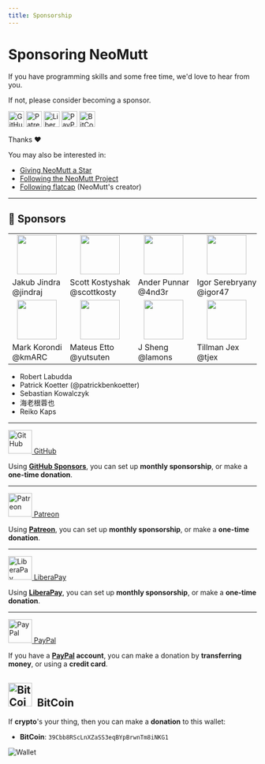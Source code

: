 ```yaml
---
title: Sponsorship
---
```


# Sponsoring NeoMutt

If you have programming skills and some free time, we'd love to hear from you.

If not, please consider becoming a sponsor.

<a href="https://github.com/sponsors/flatcap"><img alt="GitHub" width="32" src="/images/github-large.png"></a>
<a href="https://patreon.com/neomutt"><img alt="Patreon" width="32" src="/images/patreon.png"></a>
<a href="https://liberapay.com/flatcap"><img alt="LiberaPay" width="32" src="/images/liberapay.png"></a>
<a href="https://www.paypal.me/russon/"><img alt="PayPal" width="32" src="/images/paypal.png"></a>
<a href="#bitcoin"><img alt="BitCoin" width="32" src="/images/btc-logo.svg"></a>

Thanks :heart:

You may also be interested in:

- [Giving NeoMutt a Star](https://github.com/neomutt/neomutt/stargazers)
- [Following the NeoMutt Project](https://github.com/neomutt)
- [Following flatcap](https://github.com/flatcap) (NeoMutt's creator)

---

## :gem: Sponsors

<table>
  <tr>
    <td align="center"><a href="https://github.com/jindraj/"><img width="80" src="https://avatars.githubusercontent.com/u/1755070"></a></td>
    <td align="center"><a href="https://github.com/scottkosty/"><img width="80" src="https://avatars.githubusercontent.com/u/1149353"></a></td>
    <td align="center"><a href="https://github.com/4nd3r/"><img width="80" src="https://avatars.githubusercontent.com/u/7166727"></a></td>
    <td align="center"><a href="https://github.com/igor47/"><img width="80" src="https://avatars.githubusercontent.com/u/200575"></a></td>
    <td align="center"><a href="https://github.com/veebch/"><img width="80" src="https://avatars.githubusercontent.com/u/75116070"></a></td>
  </tr>
  <tr>
    <td>Jakub&nbsp;Jindra<br>@jindraj</td>    
    <td>Scott&nbsp;Kostyshak<br>@scottkosty</td> 
    <td>Ander&nbsp;Punnar<br>@4nd3r</td>      
    <td>Igor&nbsp;Serebryany<br>@igor47</td>     
    <td>Martin&nbsp;Spendiff<br>@veebch</td>     
  </tr>
  <tr>
    <td align="center"><a href="https://github.com/kmARC/"><img width="80" src="https://avatars.githubusercontent.com/u/6640417"></a></td>
    <td align="center"><a href="https://github.com/Yutsuten"><img width="80" src="https://avatars.githubusercontent.com/u/7322925"></a></td>
    <td align="center"><a href="https://github.com/lamons"><img width="80" src="https://avatars.githubusercontent.com/u/5617053"></a></td>
    <td align="center"><a href="https://github.com/tjex"><img width="80" src="https://avatars.githubusercontent.com/u/83029642"></a></td>
    <td align="center"><a href="https://www.blunix.com/"><img width="80" src="https://github.com/flatcap/dummy/assets/76760/010f8114-a806-4b49-ae43-53da0e7e57ce"></a></td>
  </tr>
  <tr>
    <td>Mark&nbsp;Korondi<br>@kmARC</td>      
    <td>Mateus&nbsp;Etto<br>@yutsuten</td>   
    <td>J&nbsp;Sheng<br>@lamons</td>     
    <td>Tillman&nbsp;Jex<br>@tjex</td>       
    <td>Peter&nbsp;Thurner<br>blunix (GmbH)</td>       
  </tr>
</table>

- Robert Labudda
- Patrick Koetter (@patrickbenkoetter)
- Sebastian Kowalczyk
- 海老根蓉也
- Reiko Kaps

---

<a href="https://github.com/sponsors/flatcap"><img alt="GitHub" width="48" src="/images/github-large.png"> <span class="big">GitHub</span></a>

Using **[GitHub Sponsors](https://github.com/sponsors/flatcap)**, you can set up **monthly sponsorship**, or make a **one-time donation**.

---

<a href="https://patreon.com/neomutt"><img alt="Patreon" width="48" src="/images/patreon.png"> <span class="big">Patreon</span></a>

Using **[Patreon](https://patreon.com/neomutt)**, you can set up **monthly sponsorship**, or make a **one-time donation**.

---

<a href="https://liberapay.com/flatcap"><img alt="LiberaPay" width="48" src="/images/liberapay.png"> <span class="big">LiberaPay</span></a>

Using **[LiberaPay](https://liberapay.com/flatcap)**, you can set up **monthly sponsorship**, or make a **one-time donation**.

---

<a href="https://www.paypal.me/russon/"><img alt="PayPal" width="48" src="/images/paypal.png"> <span class="big">PayPal</span></a>

If you have a **[PayPal](https://www.paypal.me/russon/) account**, you can make a donation by **transferring money**, or using a **credit card**.

## <img style="margin-right: 0.5em;" alt="BitCoin" width="48" src="/images/btc-logo.svg">BitCoin

If **crypto**'s your thing, then you can make a **donation** to this wallet:

- **BitCoin**: `39Cbb8RScLnXZaSS3eqBYpBrwnTm8iNKG1`

<img alt="Wallet" src="/images/btc-wallet.png">

